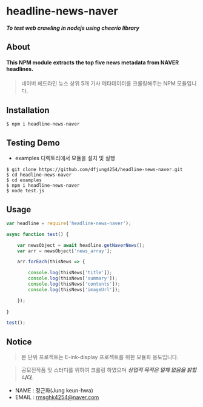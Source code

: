 # headline-news-naver

***To test web crawling in nodejs using cheerio library***





## About

#### This NPM module extracts the top five news metadata from NAVER headlines.

>  네이버 헤드라인 뉴스 상위 5개 기사 메타데이터를 크롤링해주는 NPM 모듈입니다.



## Installation

```
$ npm i headline-news-naver
```



## Testing Demo

- examples 디렉토리에서 모듈을 설치 및 실행 

```
$ git clone https://github.com/dfjung4254/headline-news-naver.git
$ cd headline-news-naver
$ cd examples
$ npm i headline-news-naver
$ node test.js
```





## Usage

```js
var headline = require('headline-news-naver');

async function test() {

    var newsObject = await headline.getNaverNews();
    var arr = newsObject['news_array'];

    arr.forEach(thisNews => {

        console.log(thisNews['title']);
        console.log(thisNews['summary']);
        console.log(thisNews['contents']);
        console.log(thisNews['imageUrl']);

    });
    
}

test();

```






## Notice

>  본 단위 프로젝트는 E-ink-display 프로젝트를
> 위한 모듈화 용도입니다.

>  공모전작품 및 스터디를 위하여 크롤링 하였으며
> ***상업적 목적은 일체 없음을 밝힙니다.***

- NAME  : 정근화(Jung keun-hwa)
- EMAIL : rmsghk4254@naver.com



